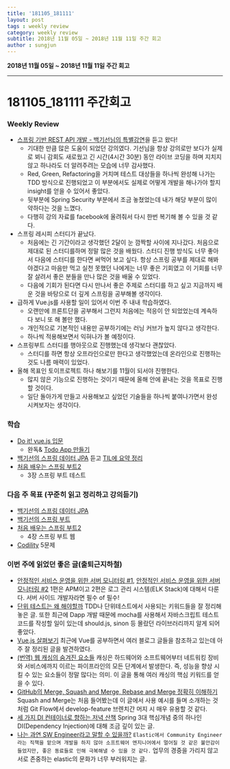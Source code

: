 ```yaml
---
title: '181105_181111'  
layout: post  
tags : weekly review
category: weekly review
subtitle: 2018년 11월 05일 ~ 2018년 11월 11일 주간 회고
author : sungjun
---
```


**2018년 11월 05일 ~ 2018년 11월 11일 주간 회고** 

---

# 181105_181111 주간회고

### Weekly Review

- [스프링 기반 REST API 개발 - 백기선님의 특별강연](http://www.ksug.org/seminar/20181110/)을 듣고 왔다!
    - 기대한 만큼 많은 도움이 되었던 강의였다. 기선님을 항상 강의로만 보다가 실제로 뵈니 감회도 새로웠고 긴 시간(4시간 30분) 동안 라이브 코딩을 하며 지치지 않고 하나라도 더 알려주려는 모습에 너무 감사했다. 
    - Red, Green, Refactoring을 거치며 테스트 대상들을 하나씩 완성해 나가는 TDD 방식으로 진행되었고 이 부분에서도 실제로 어떻게 개발을 해나가야 할지 insight를 얻을 수 있어서 좋았다.
    - 뒷부분에 Spring Security 부분에서 조금 놓쳤었는데 내가 해당 부분이 많이 약하다는 것을 느꼈다.
    - 다행히 강의 자료를 facebook에 올려줘서 다시 한번 복기해 볼 수 있을 것 같다.
- 스프링 레시피 스터디가 끝났다.
    - 처음에는 긴 기간이라고 생각했던 2달이 눈 깜짝할 사이에 지나갔다. 처음으로 제대로 된 스터디를하며 정말 많은 것을 배웠다. 스터디 진행 방식도 너무 좋아서 다음에 스터디를 한다면 써먹어 보고 싶다. 항상 스프링 공부를 제대로 해봐야겠다고 마음만 먹고 실천 못했던 나에게는 너무 좋은 기회였고 이 기회를 너무 잘 살려서 좋은 분들을 만나 많은 것을 배울 수 있었다.
    - 다음에 기회가 된다면 다시 만나서 좋은 주제로 스터디를 하고 싶고 지금까지 배운 것을 바탕으로 더 깊게 스프링을 공부해볼 생각이다.
- 급하게 Vue.js를 사용할 일이 있어서 이번 주 내내 학습하였다. 
    - 오랜만에 프론트단을 공부해서 그런지 처음에는 적응이 안 되었었는데 계속하다 보니 또 해 볼만 했다.
    - 개인적으로 기본적인 내용만 공부하기에는 러닝 커브가 높지 않다고 생각한다.
    - 하나씩 적용해보면서 익혀나가 볼 예정이다.
- 스프링부트 스터디를 행아웃으로 진행했는데 생각보다 괜찮았다.
    - 스터디를 하면 항상 오프라인으로만 한다고 생각했었는데 온라인으로 진행하는 것도 나름 매력이 있었다.
- 올해 목표인 토이프로젝트 하나 해보기를 11월이 되서야 진행한다.
    - 많지 않은 기능으로 진행하는 것이기 때문에 올해 안에 끝내는 것을 목표로 진행할 것이다.
    - 일단 돌아가게 만들고 사용해보고 싶었던 기술들을 하나씩 붙여나가면서 완성 시켜보자는 생각이다.

### 학습
- [Do it! vue.js 입문](http://www.newscj.com/news/articleView.html?idxno=513076)
    - 완독& [Todo App 만들기](https://github.com/gwonsungjun/vue-todo)
- [백기선의 스프링 데이터 JPA](https://www.inflearn.com/course/%EC%8A%A4%ED%94%84%EB%A7%81-%EB%8D%B0%EC%9D%B4%ED%84%B0-jpa/) 듣고 [TIL에 요약 정리](https://github.com/gwonsungjun/TIL/blob/master/JPA/Whiteship-JPA.md)
- [처음 배우는 스프링 부트2](https://book.naver.com/bookdb/book_detail.nhn?bid=14031681)
    - 3장 스프링 부트 테스트

### 다음 주 목표 (꾸준히 읽고 정리하고 강의듣기)
- [백기선의 스프링 데이터 JPA](https://www.inflearn.com/course/%EC%8A%A4%ED%94%84%EB%A7%81-%EB%8D%B0%EC%9D%B4%ED%84%B0-jpa/)
- [백기선의 스프링 부트](https://www.inflearn.com/course/%EC%8A%A4%ED%94%84%EB%A7%81%EB%B6%80%ED%8A%B8/)
- [처음 배우는 스프링 부트2](https://book.naver.com/bookdb/book_detail.nhn?bid=14031681)
    - 4장 스프링 부트 웹
- [Codility](https://www.codility.com/) 5문제

### 이번 주에 읽었던 좋은 글(출퇴근지하철)
- [안정적인 서비스 운영을 위한 서버 모니터링 #1](http://blog.dramancompany.com/2015/12/%EC%95%88%EC%A0%95%EC%A0%81%EC%9D%B8-%EC%84%9C%EB%B9%84%EC%8A%A4-%EC%9A%B4%EC%98%81%EC%9D%84-%EC%9C%84%ED%95%9C-%EC%84%9C%EB%B2%84-%EB%AA%A8%EB%8B%88%ED%84%B0%EB%A7%81-1/), 
[안정적인 서비스 운영을 위한 서버 모니터링 #2](http://blog.dramancompany.com/2015/12/%EC%95%88%EC%A0%95%EC%A0%81%EC%9D%B8-%EC%84%9C%EB%B9%84%EC%8A%A4-%EC%9A%B4%EC%98%81%EC%9D%84-%EC%9C%84%ED%95%9C-%EC%84%9C%EB%B2%84-%EB%AA%A8%EB%8B%88%ED%84%B0%EB%A7%81-2/) 1편은 APM이고 2편은 로그 관리 시스템(ELK Stack)에 대해서 다룬다. 서버 사이드 개발자라면 필수 of 필수! 
- [단위 테스트는 왜 해야할까](https://webcache.googleusercontent.com/search?q=cache:nWzJdt9_AtwJ:https://feel5ny.github.io/2017/12/08/TDD_01/+&cd=4&hl=ko&ct=clnk&gl=kr) TDD나 단위테스트에서 사용되는 키워드들을 잘 정리해놓은 글. 또한 최근에 Dapp 개발 때문에 mocha를 사용해서 자바스크립트 테스트코드를 작성할 일이 있는데 should.js, sinon 등 몰랐던 라이브러리까지 알게 되어 좋았다.
- [Vue.js 살펴보기](http://blog.jeonghwan.net/vue/2017/03/27/vue.html) 최근에 Vue를 공부하면서 여러 블로그 글들을 참조하고 있는데 아주 잘 정리된 글을 발견하였다.
- [(번역) 웹 캐싱의 숨겨진 요소들](https://mingrammer.com/translation-the-hidden-components-of-web-caching/?fbclid=IwAR2sGeVtf3sIpZJRtugnSoYVfWd1sSaw-zY2MgifrSXI-VRP8eCcVWh5Zbw) 캐싱은 하드웨어와 소프트웨어부터 네트워킹 장비와 서비스에까지 이르는 파이프라인의 모든 단계에서 발생한다. 즉, 성능을 향상 시킬 수 있는 요소들이 정말 많다는 의미. 이 글을 통해 여러 캐싱의 핵심 키워드를 얻을 수 있다.
- [GitHub의 Merge, Squash and Merge, Rebase and Merge 정확히 이해하기](https://meetup.toast.com/posts/122) Squash and Merge는 처음 들어봤는데 이 글에서 사용 예시를 들며 소개하는 것처럼 Git Flow에서 develop-feature 브렌치간 머지 시 매우 유용할 것 같다.
- [세 가지 DI 컨테이너로 향하는 저녁 산책](http://www.nextree.co.kr/p11247/) Spring 3대 핵심개념 중의 하나인 DI(Dependency Injection)에 대해 조금 깊이 있는 글.
- [나는 과연 SW Engineer라고 말할 수 있을까?](http://kimjmin.net/2018/10/2018-10-am-i-engineer/) `Elastic에서 Community Engineer라는 직책을 맡으며 개발을 하지 않아 소프트웨어 엔지니어에서 멀어질 것 같은 불안감이 들었지만, 좋은 동료들로 인해 극복해낼 수 있을 것 같다.` 업무의 경중을 가리지 않고 서로 존중하는 elastic의 문화가 너무 부러워지는 글.